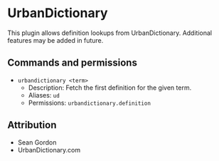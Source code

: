 UrbanDictionary
===========

This plugin allows definition lookups from UrbanDictionary. Additional features may be added in future.

## Commands and permissions

* `urbandictionary <term>`
    * Description: Fetch the first definition for the given term.
    * Aliases: `ud`
    * Permissions: `urbandictionary.definition`

## Attribution

* Sean Gordon
* UrbanDictionary.com
